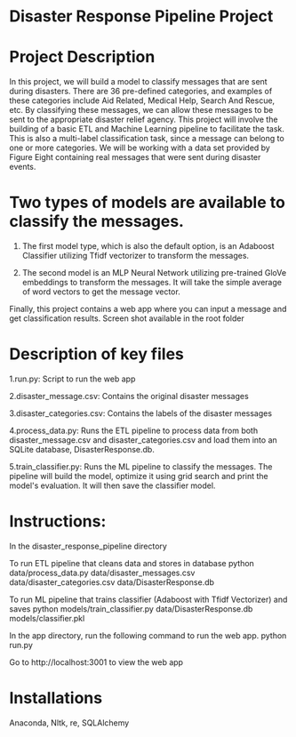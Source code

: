 # Disaster Response Pipeline Project

# Project Description

In this project, we will build a model to classify messages that are sent during disasters. There are 36 pre-defined categories, and examples of these categories include Aid Related, Medical Help, Search And Rescue, etc. By classifying these messages, we can allow these messages to be sent to the appropriate disaster relief agency. This project will involve the building of a basic ETL and Machine Learning pipeline to facilitate the task. This is also a multi-label classification task, since a message can belong to one or more categories. We will be working with a data set provided by Figure Eight containing real messages that were sent during disaster events.

# Two types of models are available to classify the messages.

1. The first model type, which is also the default option, is an Adaboost Classifier utilizing Tfidf vectorizer to transform the messages. 

2. The second model is an MLP Neural Network utilizing pre-trained GloVe embeddings to transform the messages. It will take the simple average of word vectors to get the message vector.

Finally, this project contains a web app where you can input a message and get classification results. Screen shot available in the root folder

# Description of key files
1.run.py: Script to run the web app

2.disaster_message.csv: Contains the original disaster messages

3.disaster_categories.csv: Contains the labels of the disaster messages

4.process_data.py: Runs the ETL pipeline to process data from both disaster_message.csv and disaster_categories.csv and load them into an SQLite database, DisasterResponse.db.

5.train_classifier.py: Runs the ML pipeline to classify the messages. The pipeline will build the model, optimize it using grid search and print the model's evaluation. It will then save the classifier model.


# Instructions:
In the disaster_response_pipeline directory

To run ETL pipeline that cleans data and stores in database python data/process_data.py data/disaster_messages.csv data/disaster_categories.csv data/DisasterResponse.db

To run ML pipeline that trains classifier (Adaboost with Tfidf Vectorizer) and saves python models/train_classifier.py data/DisasterResponse.db models/classifier.pkl

In the app directory, run the following command to run the web app. python run.py

Go to http://localhost:3001 to view the web app

# Installations
Anaconda, Nltk, re, SQLAlchemy

